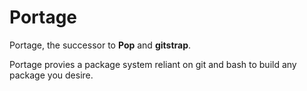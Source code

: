 # Portage

Portage, the successor to **Pop** and **gitstrap**.

Portage provies a package system reliant on git and bash to build any package you desire.

